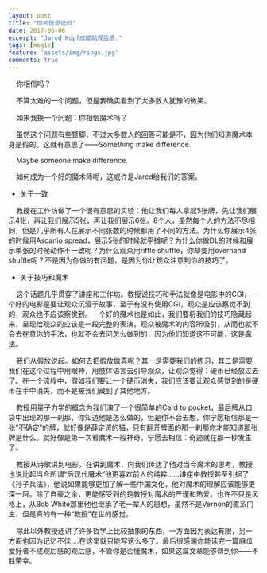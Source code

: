 ```yaml
---
layout: post
title: "你相信奇迹吗"
date: 2017-06-06
excerpt: "Jared Kopf成都站观后感."
tags: [magic]
feature: 'assets/img/rings.jpg'
comments: true
---
```



&#160;&#160;&#160;&#160;你相信吗？

&#160;&#160;&#160;&#160;不算太难的一个问题，但是我确实看到了大多数人犹豫的微笑。

&#160;&#160;&#160;&#160;如果我换一个问题：你相信魔术吗？

&#160;&#160;&#160;&#160;虽然这个问题有些蹩脚，不过大多数人的回答可能是不，因为他们知道魔术本身是假的。这就有意思了——Something make difference.

&#160;&#160;&#160;&#160;Maybe someone make difference.

&#160;&#160;&#160;&#160;如何成为一个好的魔术师呢，这或许是Jared给我们的答案。

- 关于一致

&#160;&#160;&#160;&#160;教授在工作坊做了一个很有意思的实验：他让我们每人拿起5张牌，先让我们展示4张，再让我们展示5张，再让我们展示6张。8个人，虽然每个人的方法不尽相同，但是几乎所有人在展示不同张数的时候都用了不同的方法。为什么你展示4张的时候用Ascanio spread，展示5张的时候就平摊呢？为什么你做DL的时候和展示单张的时候动作不一致呢？为什么观众用riffle shuffle，你却要用overhand shuffle呢？不是因为你做的有问题，是因为你让观众注意到你的技巧了。

- 关于技巧和魔术

&#160;&#160;&#160;&#160;这个话题几乎贯穿了讲座和工作坊。教授说技巧和手法就像是电影中的CGI，一个好的电影是要让观众沉浸于故事，至于有没有使用CGI，观众是应该察觉不到的，观众也不应该察觉到。一个好的魔术也是如此，我们要将我们的技巧隐藏起来，呈现给观众的应该是一段完整的表演，观众被魔术的内容所吸引，从而也就不会去在意你的手法，也就不会去问怎么做到的，因为他们知道这不可能，这是魔法。

&#160;&#160;&#160;&#160;我们从假放说起。如何去把假放做真呢？其一是需要我们的练习，其二是需要我们在这个过程中用眼神，用肢体语言去引导观众，让观众觉得：硬币已经放过去了。在一个流程中，假如我们要让一个硬币消失，我们应该要让观众感觉到的是硬币在手中消失，而不是被我们藏到了其他地方。

&#160;&#160;&#160;&#160;教授用量子力学的概念为我们演了一个很简单的Card to pocket，最后牌从口袋中出现的那一刹那，你知道他是怎么做的，但是你不会去想，你宁愿相信那是一张“不确定”的牌，就好像是薛定谔的猫，只有翻开牌面的那一刹那你才能知道那张牌是什么。就好像是第一次看魔术一般神奇，宁愿去相信：奇迹就在那一秒发生了。 

&#160;&#160;&#160;&#160;教授从诗歌讲到电影，在讲到魔术，向我们传达了他对当今魔术的思考，教授也说比起当今所谓“后现代魔术”他更喜欢前人的纯粹……讲座中教授甚至引据了《孙子兵法》，他说如果能够更加了解一些中国文化，他对魔术的理解应该能够更深一层。除了自豪之余，更能感受到的是教授对魔术的严谨和热爱。也许不只是风格上，从Bob White那里他也继承了老一辈人的思想，虽然不是Vernon的直系门生，但是真的有一种“教授”在世的感觉。

&#160;&#160;&#160;&#160;除此以外教授还讲了许多哲学上比较抽象的东西，一方面因为表达有限，另一方面也因为记忆不佳....在这里就只能写这么多了。最后很感谢你能读完一篇麻瓜爱好者不成观后感的观后感，不管你是否懂魔术，如果这篇文章能够帮到你——不胜荣幸。
